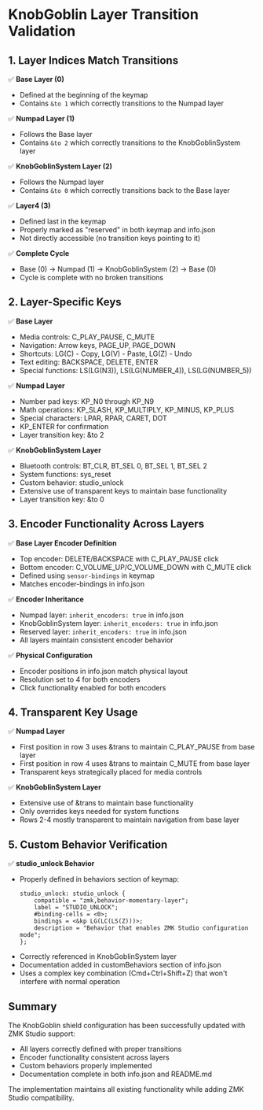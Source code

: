 # KnobGoblin Layer Transition Validation

## 1. Layer Indices Match Transitions

✅ **Base Layer (0)**
- Defined at the beginning of the keymap
- Contains `&to 1` which correctly transitions to the Numpad layer

✅ **Numpad Layer (1)**
- Follows the Base layer
- Contains `&to 2` which correctly transitions to the KnobGoblinSystem layer

✅ **KnobGoblinSystem Layer (2)**
- Follows the Numpad layer
- Contains `&to 0` which correctly transitions back to the Base layer

✅ **Layer4 (3)**
- Defined last in the keymap
- Properly marked as "reserved" in both keymap and info.json
- Not directly accessible (no transition keys pointing to it)

✅ **Complete Cycle**
- Base (0) → Numpad (1) → KnobGoblinSystem (2) → Base (0)
- Cycle is complete with no broken transitions

## 2. Layer-Specific Keys

✅ **Base Layer**
- Media controls: C_PLAY_PAUSE, C_MUTE
- Navigation: Arrow keys, PAGE_UP, PAGE_DOWN
- Shortcuts: LG(C) - Copy, LG(V) - Paste, LG(Z) - Undo
- Text editing: BACKSPACE, DELETE, ENTER
- Special functions: LS(LG(N3)), LS(LG(NUMBER_4)), LS(LG(NUMBER_5))

✅ **Numpad Layer**
- Number pad keys: KP_N0 through KP_N9
- Math operations: KP_SLASH, KP_MULTIPLY, KP_MINUS, KP_PLUS
- Special characters: LPAR, RPAR, CARET, DOT
- KP_ENTER for confirmation
- Layer transition key: &to 2

✅ **KnobGoblinSystem Layer**
- Bluetooth controls: BT_CLR, BT_SEL 0, BT_SEL 1, BT_SEL 2
- System functions: sys_reset
- Custom behavior: studio_unlock
- Extensive use of transparent keys to maintain base functionality
- Layer transition key: &to 0

## 3. Encoder Functionality Across Layers

✅ **Base Layer Encoder Definition**
- Top encoder: DELETE/BACKSPACE with C_PLAY_PAUSE click
- Bottom encoder: C_VOLUME_UP/C_VOLUME_DOWN with C_MUTE click
- Defined using `sensor-bindings` in keymap
- Matches encoder-bindings in info.json

✅ **Encoder Inheritance**
- Numpad layer: `inherit_encoders: true` in info.json
- KnobGoblinSystem layer: `inherit_encoders: true` in info.json
- Reserved layer: `inherit_encoders: true` in info.json
- All layers maintain consistent encoder behavior

✅ **Physical Configuration**
- Encoder positions in info.json match physical layout
- Resolution set to 4 for both encoders
- Click functionality enabled for both encoders

## 4. Transparent Key Usage

✅ **Numpad Layer**
- First position in row 3 uses &trans to maintain C_PLAY_PAUSE from base layer
- First position in row 4 uses &trans to maintain C_MUTE from base layer
- Transparent keys strategically placed for media controls

✅ **KnobGoblinSystem Layer**
- Extensive use of &trans to maintain base functionality
- Only overrides keys needed for system functions
- Rows 2-4 mostly transparent to maintain navigation from base layer

## 5. Custom Behavior Verification

✅ **studio_unlock Behavior**
- Properly defined in behaviors section of keymap:
  ```
  studio_unlock: studio_unlock {
      compatible = "zmk,behavior-momentary-layer";
      label = "STUDIO_UNLOCK";
      #binding-cells = <0>;
      bindings = <&kp LG(LC(LS(Z)))>;
      description = "Behavior that enables ZMK Studio configuration mode";
  };
  ```
- Correctly referenced in KnobGoblinSystem layer
- Documentation added in customBehaviors section of info.json
- Uses a complex key combination (Cmd+Ctrl+Shift+Z) that won't interfere with normal operation

## Summary

The KnobGoblin shield configuration has been successfully updated with ZMK Studio support:
- All layers correctly defined with proper transitions
- Encoder functionality consistent across layers
- Custom behaviors properly implemented
- Documentation complete in both info.json and README.md

The implementation maintains all existing functionality while adding ZMK Studio compatibility.
